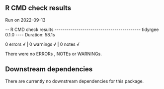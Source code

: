 ## R CMD check results  

Run on 2022-09-13

-- R CMD check results ------------------------------------------- tidyrgee 0.1.0 ----
Duration: 58.1s

0 errors √ | 0 warnings √ | 0 notes √


There were no ERRORs , NOTEs or WARNINGs. 

## Downstream dependencies  

There are currently no downstream dependencies for this package.  

